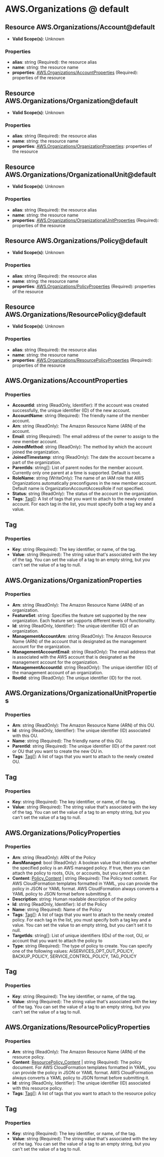 # AWS.Organizations @ default

## Resource AWS.Organizations/Account@default
* **Valid Scope(s)**: Unknown
### Properties
* **alias**: string (Required): the resource alias
* **name**: string: the resource name
* **properties**: [AWS.Organizations/AccountProperties](#awsorganizationsaccountproperties) (Required): properties of the resource

## Resource AWS.Organizations/Organization@default
* **Valid Scope(s)**: Unknown
### Properties
* **alias**: string (Required): the resource alias
* **name**: string: the resource name
* **properties**: [AWS.Organizations/OrganizationProperties](#awsorganizationsorganizationproperties): properties of the resource

## Resource AWS.Organizations/OrganizationalUnit@default
* **Valid Scope(s)**: Unknown
### Properties
* **alias**: string (Required): the resource alias
* **name**: string: the resource name
* **properties**: [AWS.Organizations/OrganizationalUnitProperties](#awsorganizationsorganizationalunitproperties) (Required): properties of the resource

## Resource AWS.Organizations/Policy@default
* **Valid Scope(s)**: Unknown
### Properties
* **alias**: string (Required): the resource alias
* **name**: string: the resource name
* **properties**: [AWS.Organizations/PolicyProperties](#awsorganizationspolicyproperties) (Required): properties of the resource

## Resource AWS.Organizations/ResourcePolicy@default
* **Valid Scope(s)**: Unknown
### Properties
* **alias**: string (Required): the resource alias
* **name**: string: the resource name
* **properties**: [AWS.Organizations/ResourcePolicyProperties](#awsorganizationsresourcepolicyproperties) (Required): properties of the resource

## AWS.Organizations/AccountProperties
### Properties
* **AccountId**: string (ReadOnly, Identifier): If the account was created successfully, the unique identifier (ID) of the new account.
* **AccountName**: string (Required): The friendly name of the member account.
* **Arn**: string (ReadOnly): The Amazon Resource Name (ARN) of the account.
* **Email**: string (Required): The email address of the owner to assign to the new member account.
* **JoinedMethod**: string (ReadOnly): The method by which the account joined the organization.
* **JoinedTimestamp**: string (ReadOnly): The date the account became a part of the organization.
* **ParentIds**: string[]: List of parent nodes for the member account. Currently only one parent at a time is supported. Default is root.
* **RoleName**: string (WriteOnly): The name of an IAM role that AWS Organizations automatically preconfigures in the new member account. Default name is OrganizationAccountAccessRole if not specified.
* **Status**: string (ReadOnly): The status of the account in the organization.
* **Tags**: [Tag](#tag)[]: A list of tags that you want to attach to the newly created account. For each tag in the list, you must specify both a tag key and a value.

## Tag
### Properties
* **Key**: string (Required): The key identifier, or name, of the tag.
* **Value**: string (Required): The string value that's associated with the key of the tag. You can set the value of a tag to an empty string, but you can't set the value of a tag to null.

## AWS.Organizations/OrganizationProperties
### Properties
* **Arn**: string (ReadOnly): The Amazon Resource Name (ARN) of an organization.
* **FeatureSet**: string: Specifies the feature set supported by the new organization. Each feature set supports different levels of functionality.
* **Id**: string (ReadOnly, Identifier): The unique identifier (ID) of an organization.
* **ManagementAccountArn**: string (ReadOnly): The Amazon Resource Name (ARN) of the account that is designated as the management account for the organization.
* **ManagementAccountEmail**: string (ReadOnly): The email address that is associated with the AWS account that is designated as the management account for the organization.
* **ManagementAccountId**: string (ReadOnly): The unique identifier (ID) of the management account of an organization.
* **RootId**: string (ReadOnly): The unique identifier (ID) for the root.

## AWS.Organizations/OrganizationalUnitProperties
### Properties
* **Arn**: string (ReadOnly): The Amazon Resource Name (ARN) of this OU.
* **Id**: string (ReadOnly, Identifier): The unique identifier (ID) associated with this OU.
* **Name**: string (Required): The friendly name of this OU.
* **ParentId**: string (Required): The unique identifier (ID) of the parent root or OU that you want to create the new OU in.
* **Tags**: [Tag](#tag)[]: A list of tags that you want to attach to the newly created OU.

## Tag
### Properties
* **Key**: string (Required): The key identifier, or name, of the tag.
* **Value**: string (Required): The string value that's associated with the key of the tag. You can set the value of a tag to an empty string, but you can't set the value of a tag to null.

## AWS.Organizations/PolicyProperties
### Properties
* **Arn**: string (ReadOnly): ARN of the Policy
* **AwsManaged**: bool (ReadOnly): A boolean value that indicates whether the specified policy is an AWS managed policy. If true, then you can attach the policy to roots, OUs, or accounts, but you cannot edit it.
* **Content**: [Policy_Content](#policycontent) | string (Required): The Policy text content. For AWS CloudFormation templates formatted in YAML, you can provide the policy in JSON or YAML format. AWS CloudFormation always converts a YAML policy to JSON format before submitting it.
* **Description**: string: Human readable description of the policy
* **Id**: string (ReadOnly, Identifier): Id of the Policy
* **Name**: string (Required): Name of the Policy
* **Tags**: [Tag](#tag)[]: A list of tags that you want to attach to the newly created policy. For each tag in the list, you must specify both a tag key and a value. You can set the value to an empty string, but you can't set it to null.
* **TargetIds**: string[]: List of unique identifiers (IDs) of the root, OU, or account that you want to attach the policy to
* **Type**: string (Required): The type of policy to create. You can specify one of the following values: AISERVICES_OPT_OUT_POLICY, BACKUP_POLICY, SERVICE_CONTROL_POLICY, TAG_POLICY

## Tag
### Properties
* **Key**: string (Required): The key identifier, or name, of the tag.
* **Value**: string (Required): The string value that's associated with the key of the tag. You can set the value of a tag to an empty string, but you can't set the value of a tag to null.

## AWS.Organizations/ResourcePolicyProperties
### Properties
* **Arn**: string (ReadOnly): The Amazon Resource Name (ARN) of the resource policy.
* **Content**: [ResourcePolicy_Content](#resourcepolicycontent) | string (Required): The policy document. For AWS CloudFormation templates formatted in YAML, you can provide the policy in JSON or YAML format. AWS CloudFormation always converts a YAML policy to JSON format before submitting it.
* **Id**: string (ReadOnly, Identifier): The unique identifier (ID) associated with this resource policy.
* **Tags**: [Tag](#tag)[]: A list of tags that you want to attach to the resource policy

## Tag
### Properties
* **Key**: string (Required): The key identifier, or name, of the tag.
* **Value**: string (Required): The string value that's associated with the key of the tag. You can set the value of a tag to an empty string, but you can't set the value of a tag to null.

